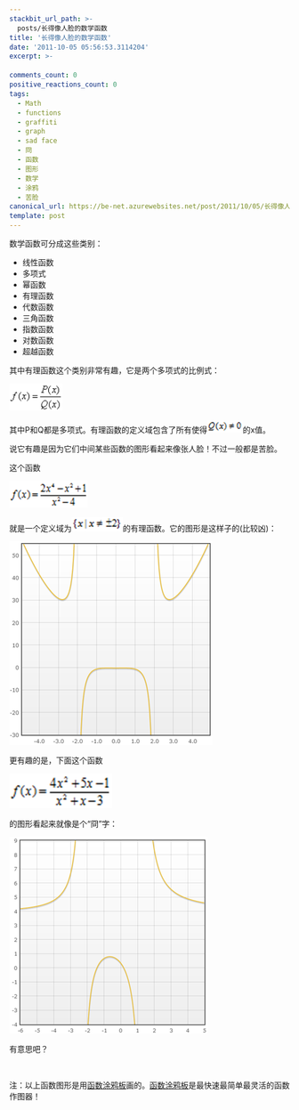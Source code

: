 ```yaml
---
stackbit_url_path: >-
  posts/长得像人脸的数学函数
title: '长得像人脸的数学函数'
date: '2011-10-05 05:56:53.3114204'
excerpt: >-
  
comments_count: 0
positive_reactions_count: 0
tags: 
  - Math
  - functions
  - graffiti
  - graph
  - sad face
  - 冏
  - 函数
  - 图形
  - 数学
  - 涂鸦
  - 苦脸
canonical_url: https://be-net.azurewebsites.net/post/2011/10/05/长得像人脸的数学函数
template: post
---
```

<p>数学函数可分成这些类别：</p>  <ul>   <li>线性函数</li>    <li>多项式</li>    <li>幂函数</li>    <li>有理函数</li>    <li>代数函数</li>    <li>三角函数</li>    <li>指数函数</li>    <li>对数函数</li>    <li>超越函数</li> </ul>  <p>其中有理函数这个类别非常有趣，它是两个多项式的比例式：</p>  <p><a href="https://raw.githubusercontent.com/Jeff-Tian/blogengine.net/master/Source/BlogEngine/BlogEngine.NET/App_Data/files/1.gif"><img style="margin: 0px 10px 0px 0px" title="1" border="0" alt="1" src="https://raw.githubusercontent.com/Jeff-Tian/blogengine.net/master/Source/BlogEngine/BlogEngine.NET/App_Data/files/1_thumb.gif" width="96" height="50" /></a></p>  <p>其中P和Q都是多项式。有理函数的定义域包含了所有使得<a href="https://raw.githubusercontent.com/Jeff-Tian/blogengine.net/master/Source/BlogEngine/BlogEngine.NET/App_Data/files/image_148.png"><img title="image" border="0" alt="image" src="https://raw.githubusercontent.com/Jeff-Tian/blogengine.net/master/Source/BlogEngine/BlogEngine.NET/App_Data/files/image_thumb_141.png" width="64" height="22" /></a>的x值。</p>  <p>说它有趣是因为它们中间某些函数的图形看起来像张人脸！不过一般都是苦脸。</p>  <p>这个函数</p>  <p><a href="http://www.zizhujy.com/FunctionGraffiti?functions=(2*pow(x%2C4)%20-%20pow(x%2C2)%20%2B%201)%20%2F%20(pow(x%2C2)%20-%204)&amp;minOfx=-4.9&amp;maxOfx=4.9&amp;minOfy=-30&amp;maxOfy=55&amp;minOft=0&amp;maxOft=PI%20*%202&amp;points=200"><img style="margin: 0px 10px 0px 0px" title="苦脸，凶脸" border="0" alt="苦脸，凶脸" src="https://raw.githubusercontent.com/Jeff-Tian/blogengine.net/master/Source/BlogEngine/BlogEngine.NET/App_Data/files/image_149.png" width="141" height="49" /></a></p>  <p>就是一个定义域为<a href="https://raw.githubusercontent.com/Jeff-Tian/blogengine.net/master/Source/BlogEngine/BlogEngine.NET/App_Data/files/image_150.png"><img title="image" border="0" alt="image" src="https://raw.githubusercontent.com/Jeff-Tian/blogengine.net/master/Source/BlogEngine/BlogEngine.NET/App_Data/files/image_thumb_142.png" width="92" height="25" /></a>的有理函数。它的图形是这样子的(比较凶)：</p>  <p><a href="http://www.zizhujy.com/FunctionGraffiti?functions=(2*pow(x%2C4)%20-%20pow(x%2C2)%20%2B%201)%20%2F%20(pow(x%2C2)%20-%204)&amp;minOfx=-4.9&amp;maxOfx=4.9&amp;minOfy=-30&amp;maxOfy=55&amp;minOft=0&amp;maxOft=PI%20*%202&amp;points=200"><img style="margin: 0px 10px 0px 0px" title="苦脸，凶脸" border="0" alt="苦脸，凶脸" src="https://raw.githubusercontent.com/Jeff-Tian/blogengine.net/master/Source/BlogEngine/BlogEngine.NET/App_Data/files/image_151.png" width="365" height="366" /></a></p>  <p>更有趣的是，下面这个函数</p>  <p><a href="http://www.zizhujy.com/FunctionGraffiti?functions=(4*pow(x%2C%202)%20%2B%205*x%20-%201)%2F(pow(x%2C%202)%20%2B%20x%20-%203)%3B&amp;minOfx=-6&amp;maxOfx=5&amp;minOfy=-4&amp;maxOfy=9&amp;minOft=0&amp;maxOft=PI%20*%202&amp;points=500"><img style="margin: 0px 10px 0px 0px" title="冏" border="0" alt="冏" src="https://raw.githubusercontent.com/Jeff-Tian/blogengine.net/master/Source/BlogEngine/BlogEngine.NET/App_Data/files/image_152.png" width="185" height="63" /></a></p>            <p>的图形看起来就像是个“冏”字：</p>  <p><a href="http://www.zizhujy.com/FunctionGraffiti?functions=(4*pow(x%2C%202)%20%2B%205*x%20-%201)%2F(pow(x%2C%202)%20%2B%20x%20-%203)%3B&amp;minOfx=-6&amp;maxOfx=5&amp;minOfy=-4&amp;maxOfy=9&amp;minOft=0&amp;maxOft=PI%20*%202&amp;points=500"><img style="margin: 0px 10px 0px 0px" title="冏" border="0" alt="冏" src="https://raw.githubusercontent.com/Jeff-Tian/blogengine.net/master/Source/BlogEngine/BlogEngine.NET/App_Data/files/image_153.png" width="357" height="354" /></a></p>  <p>有意思吧？</p>  <p>&#160;</p>  <p>注：以上函数图形是用<a href="http://www.zizhujy.com/FunctionGraffiti" target="_blank">函数涂鸦板</a>画的。<a href="http://www.zizhujy.com/FunctionGraffiti" target="_blank">函数涂鸦板</a>是最快速最简单最灵活的函数作图器！</p>
